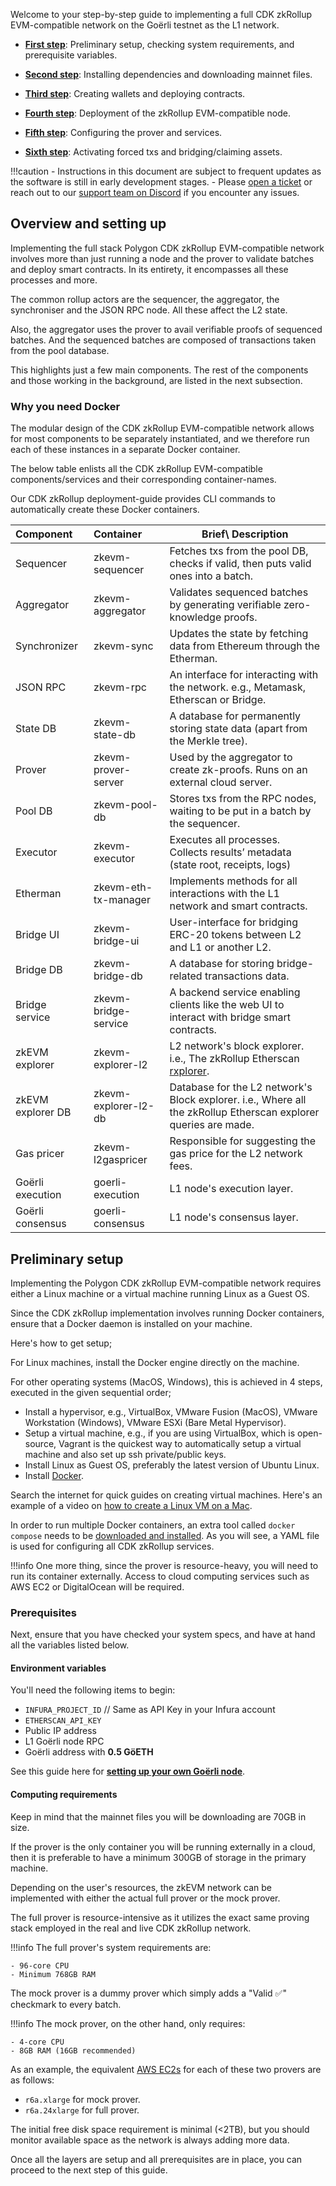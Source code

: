 Welcome to your step-by-step guide to implementing a full CDK zkRollup EVM-compatible network on the Goërli testnet as the L1 network.

- [**First step**](intro.md): Preliminary setup, checking system requirements, and prerequisite variables.

- [**Second step**](install-dependencies.md): Installing dependencies and downloading mainnet files.

- [**Third step**](create-wallets.md): Creating wallets and deploying contracts.

- [**Fourth step**](deploy-node.md): Deployment of the zkRollup EVM-compatible node.

- [**Fifth step**](configure-prover.md): Configuring the prover and services.

- [**Sixth step**](setup-goerli-node.md): Activating forced txs and bridging/claiming assets.

!!!caution
    - Instructions in this document are subject to frequent updates as the software is still in early development stages.
    - Please [open a ticket](https://support.polygon.technology/support/tickets/new) or reach out to our [support team on Discord](https://discord.com/invite/0xPolygon) if you encounter any issues.

## Overview and setting up

Implementing the full stack Polygon CDK zkRollup EVM-compatible network involves more than just running a node and the prover to validate batches and deploy smart contracts. In its entirety, it encompasses all these processes and more.

The common rollup actors are the sequencer, the aggregator, the synchroniser and the JSON RPC node. All these affect the L2 state.

Also, the aggregator uses the prover to avail verifiable proofs of sequenced batches. And the sequenced batches are composed of transactions taken from the pool database.

This highlights just a few main components. The rest of the components and those working in the background, are listed in the next subsection.

### Why you need Docker

The modular design of the CDK zkRollup EVM-compatible network allows for most components to be separately instantiated, and we therefore run each of these instances in a separate Docker container.

The below table enlists all the CDK zkRollup EVM-compatible components/services and their corresponding container-names.

Our CDK zkRollup deployment-guide provides CLI commands to automatically create these Docker containers.

| Component         | Container            | Brief\ Description                                           |
| :---------------- | :------------------- | ------------------------------------------------------------ |
| Sequencer         | zkevm-sequencer      | Fetches txs from the pool DB, checks if valid, then puts valid ones into a batch. |
| Aggregator        | zkevm-aggregator     | Validates sequenced batches by generating verifiable zero-knowledge proofs. |
| Synchronizer      | zkevm-sync           | Updates the state by fetching data from Ethereum through the Etherman. |
| JSON RPC          | zkevm-rpc            | An interface for interacting with the network. e.g., Metamask, Etherscan or Bridge. |
| State DB          | zkevm-state-db       | A database for permanently storing state data (apart from the Merkle tree). |
| Prover            | zkevm-prover-server  | Used by the aggregator to create zk-proofs. Runs on an external cloud server. |
| Pool DB           | zkevm-pool-db        | Stores txs from the RPC nodes, waiting to be put in a batch by the sequencer. |
| Executor          | zkevm-executor       | Executes all processes. Collects results’ metadata (state root, receipts, logs) |
| Etherman          | zkevm-eth-tx-manager | Implements methods for all interactions with the L1 network and smart contracts. |
| Bridge UI         | zkevm-bridge-ui      | User-interface for bridging ERC-20 tokens between L2 and L1 or another L2. |
| Bridge DB         | zkevm-bridge-db      | A database for storing bridge-related transactions data.     |
| Bridge service    | zkevm-bridge-service | A backend service enabling clients like the web UI to interact with bridge smart contracts. |
| zkEVM explorer    | zkevm-explorer-l2    | L2 network's block explorer. i.e., The zkRollup Etherscan [rxplorer](https://zkevm.polygonscan.com). |
| zkEVM explorer DB | zkevm-explorer-l2-db | Database for the L2 network's Block explorer. i.e., Where all the zkRollup Etherscan explorer queries are made. |
| Gas pricer        | zkevm-l2gaspricer    | Responsible for suggesting the gas price for the L2 network fees. |
| Goërli execution  | goerli-execution     | L1 node's execution layer.                                   |
| Goërli consensus  | goerli-consensus     | L1 node's consensus layer.                                   |

## Preliminary setup

Implementing the Polygon CDK zkRollup EVM-compatible network requires either a Linux machine or a virtual machine running Linux as a Guest OS.

Since the CDK zkRollup implementation involves running Docker containers, ensure that a Docker daemon is installed on your machine.

Here's how to get setup;

For Linux machines, install the Docker engine directly on the machine.

For other operating systems (MacOS, Windows), this is achieved in 4 steps, executed in the given sequential order;

- Install a hypervisor, e.g., VirtualBox, VMware Fusion (MacOS), VMware Workstation (Windows), VMware ESXi (Bare Metal Hypervisor).
- Setup a virtual machine, e.g., if you are using VirtualBox, which is open-source, Vagrant is the quickest way to automatically setup a virtual machine and also set up ssh private/public keys.
- Install Linux as Guest OS, preferably the latest version of Ubuntu Linux.
- Install [Docker](https://docs.docker.com/desktop/install/linux-install/).

Search the internet for quick guides on creating virtual machines. Here's an example of a video on [how to create a Linux VM on a Mac](https://www.youtube.com/watch?v=KAd7FafXfJQ).

In order to run multiple Docker containers, an extra tool called `docker compose` needs to be [downloaded and installed](https://docs.docker.com/compose/install/linux/). As you will see, a YAML file is used for configuring all CDK zkRollup services.

!!!info
    One more thing, since the prover is resource-heavy, you will need to run its container externally. Access to cloud computing services such as AWS EC2 or DigitalOcean will be required.

### Prerequisites

Next, ensure that you have checked your system specs, and have at hand all the variables listed below.

#### Environment variables

You'll need the following items to begin:

- `INFURA_PROJECT_ID` // Same as API Key in your Infura account
- `ETHERSCAN_API_KEY`
- Public IP address
- L1 Goërli node RPC
- Goërli address with **0.5 GöETH**

See this guide here for [**setting up your own Goërli node**](setup-goerli-node.md).

#### Computing requirements

Keep in mind that the mainnet files you will be downloading are 70GB in size.

If the prover is the only container you will be running externally in a cloud, then it is preferable to have a minimum 300GB of storage in the primary machine.

Depending on the user's resources, the zkEVM network can be implemented with either the actual full prover or the mock prover.

The full prover is resource-intensive as it utilizes the exact same proving stack employed in the real and live CDK zkRollup network.

!!!info
    The full prover's system requirements are:

    - 96-core CPU
    - Minimum 768GB RAM

The mock prover is a dummy prover which simply adds a "Valid ✅" checkmark to every batch.

!!!info
    The mock prover, on the other hand, only requires:

    - 4-core CPU
    - 8GB RAM (16GB recommended)

As an example, the equivalent [AWS EC2s](https://aws.amazon.com/ec2/instance-types/r6a/) for each of these two provers are as follows:

- `r6a.xlarge` for mock prover.
- `r6a.24xlarge` for full prover.

The initial free disk space requirement is minimal (<2TB), but you should monitor available space as the network is always adding more data.

Once all the layers are setup and all prerequisites are in place, you can proceed to the next step of this guide.
